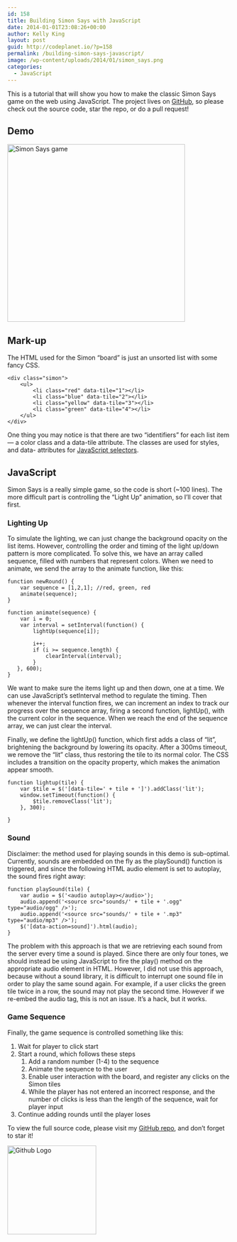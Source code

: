 ```yaml
---
id: 158
title: Building Simon Says with JavaScript
date: 2014-01-01T23:08:26+00:00
author: Kelly King
layout: post
guid: http://codeplanet.io/?p=158
permalink: /building-simon-says-javascript/
image: /wp-content/uploads/2014/01/simon_says.png
categories:
  - JavaScript
---
```

This is a tutorial that will show you how to make the classic Simon Says game on the web using JavaScript. The project lives on <a href="https://github.com/kellyk/javascript-simon" target="_blank">GitHub</a>, so please check out the source code, star the repo, or do a pull request!

## Demo

<a href="http://www.kellyking.me/projects/simon/" target="_blank"><img class="alignnone size-full wp-image-160 demo" alt="Simon Says game" src="https://codeplanet.io/wp-content/uploads/2014/01/simon.jpg" width="400" height="400" srcset="https://codeplanet.io/wp-content/uploads/2014/01/simon.jpg 400w, https://codeplanet.io/wp-content/uploads/2014/01/simon-150x150.jpg 150w, https://codeplanet.io/wp-content/uploads/2014/01/simon-300x300.jpg 300w" sizes="(max-width: 400px) 100vw, 400px" /></a>

## Mark-up

The HTML used for the Simon &#8220;board&#8221; is just an unsorted list with some fancy CSS.

    
    <div class="simon">
    	<ul>
    		<li class="red" data-tile="1"></li>
    		<li class="blue" data-tile="2"></li>
    		<li class="yellow" data-tile="3"></li>
    		<li class="green" data-tile="4"></li>
    	</ul>
    </div>
    

One thing you may notice is that there are two &#8220;identifiers&#8221; for each list item &#8212; a color class and a data-tile attribute. The classes are used for styles, and data- attributes for [JavaScript selectors](http://codeplanet.io/better-javascript-selectors/).

## JavaScript

Simon Says is a really simple game, so the code is short (~100 lines). The more difficult part is controlling the &#8220;Light Up&#8221; animation, so I&#8217;ll cover that first.

### Lighting Up

To simulate the lighting, we can just change the background opacity on the list items. However, controlling the order and timing of the light up/down pattern is more complicated. To solve this, we have an array called sequence, filled with numbers that represent colors. When we need to animate, we send the array to the animate function, like this:

    
    
    function newRound() {
    	var sequence = [1,2,1]; //red, green, red
    	animate(sequence);
    }
    
    function animate(sequence) {
    	var i = 0;
    	var interval = setInterval(function() {
    		lightUp(sequence[i]);
    
            i++;
            if (i >= sequence.length) {
    			clearInterval(interval);
            }
       }, 600);
    }
    

We want to make sure the items light up and then down, one at a time. We can use JavaScript&#8217;s setInterval method to regulate the timing. Then whenever the interval function fires, we can increment an index to track our progress over the sequence array, firing a second function, lightUp(), with the current color in the sequence. When we reach the end of the sequence array, we can just clear the interval.

Finally, we define the lightUp() function, which first adds a class of &#8220;lit&#8221;, brightening the background by lowering its opacity. After a 300ms timeout, we remove the &#8220;lit&#8221; class, thus restoring the tile to its normal color. The CSS includes a transition on the opacity property, which makes the animation appear smooth.

    
    function lightup(tile) {
    	var $tile = $('[data-tile=' + tile + ']').addClass('lit');
    	window.setTimeout(function() {
    		$tile.removeClass('lit');
    	}, 300);
    
    }
    

### Sound

Disclaimer: the method used for playing sounds in this demo is sub-optimal. Currently, sounds are embedded on the fly as the playSound() function is triggered, and since the following HTML audio element is set to autoplay, the sound fires right away:

    
    function playSound(tile) {
    	var audio = $('<audio autoplay></audio>');
    	audio.append('<source src="sounds/' + tile + '.ogg" type="audio/ogg" />');
    	audio.append('<source src="sounds/' + tile + '.mp3" type="audio/mp3" />');
    	$('[data-action=sound]').html(audio);
    }
    

The problem with this approach is that we are retrieving each sound from the server every time a sound is played. Since there are only four tones, we should instead be using JavaScript to fire the play() method on the appropriate audio element in HTML. However, I did not use this approach, because without a sound library, it is difficult to interrupt one sound file in order to play the same sound again. For example, if a user clicks the green tile twice in a row, the sound may not play the second time. However if we re-embed the audio tag, this is not an issue. It&#8217;s a hack, but it works.

### Game Sequence

Finally, the game sequence is controlled something like this:

  1. Wait for player to click start
  2. Start a round, which follows these steps 
      1. Add a random number (1-4) to the sequence
      2. Animate the sequence to the user
      3. Enable user interaction with the board, and register any clicks on the Simon tiles
      4. While the player has not entered an incorrect response, and the number of clicks is less than the length of the sequence, wait for player input
  3. Continue adding rounds until the player loses

To view the full source code, please visit my [GitHub repo](https://github.com/kellyk/javascript-simon), and don&#8217;t forget to star it!
  
[<img src="https://codeplanet.io/wp-content/uploads/2014/01/github-cat.jpg" alt="Github Logo" width="200" height="200" class="alignnone size-full wp-image-204" srcset="https://codeplanet.io/wp-content/uploads/2014/01/github-cat.jpg 200w, https://codeplanet.io/wp-content/uploads/2014/01/github-cat-150x150.jpg 150w" sizes="(max-width: 200px) 100vw, 200px" />](https://github.com/kellyk/javascript-simon)